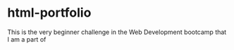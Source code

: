# html-portfolio
This is the very beginner challenge in the Web Development bootcamp that I am a part of
